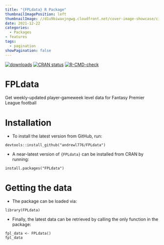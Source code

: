 ```yaml
---
title: "{FPLdata} R Package"
thumbnailImagePosition: left
thumbnailImage: //d1u9biwaxjngwg.cloudfront.net/cover-image-showcase/city-750.jpg
date: 2021-12-22
categories:
  - Packages
- features
tags:
  - pagination
showPagination: false
---
```



<!-- badges: start -->
[![downloads](https://cranlogs.r-pkg.org/badges/FPLdata)](downloads)
[![CRAN status](https://www.r-pkg.org/badges/version/FPLdata)](https://CRAN.R-project.org/package=FPLdata)
[![R-CMD-check](https://github.com/andrewl776/FPLdata/workflows/R-CMD-check/badge.svg)](https://github.com/andrewl776/FPLdata/actions)
<!-- badges: end -->

# FPLdata
Get weekly-updated player-gameweek level data for Fantasy Premier League football

# Installation

- To install the latest version from GitHub, run:

```{r, eval=FALSE}
devtools::install_github("andrewl776/FPLdata")
```

- A near-latest version of `{FPLdata}` can be installed from CRAN by running:

```{r, eval=FALSE}
install.packages("FPLdata")
```

# Getting the data

- The package can be loaded via:

```{r, eval=FALSE}
library(FPLdata)
```

- Finally, the latest data can be retrieved by calling the only function in the package:

```{r, eval=FALSE}
fpl_data <- FPLdata()
fpl_data
```


